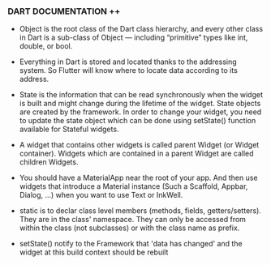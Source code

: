 ### DART DOCUMENTATION ++
* Object is the root class of the Dart class hierarchy, and every other class in Dart is a sub-class of Object — including “primitive” types like int, double, or bool.

* Everything in Dart is stored and located thanks to the addressing system. So Flutter will know where to locate data according to its address.

* State is the information that can be read synchronously when the widget is built and might change during the lifetime of the widget. State objects are created by the framework. In order to change your widget, you need to update the state object which can be done using setState() function available for Stateful widgets. 

* A widget that contains other widgets is called parent Widget (or Widget container). Widgets which are contained in a parent Widget are called children Widgets.

* You should have a MaterialApp near the root of your app. And then use widgets that introduce a Material instance (Such a Scaffold, Appbar, Dialog, ...) when you want to use Text or InkWell.  

* static is to declar class level members (methods, fields, getters/setters). They are in the class' namespace. They can only be accessed from within the class (not subclasses) or with the class name as prefix.

* setState() notify to the Framework that 'data has changed' and the widget at this build context should be rebuilt
